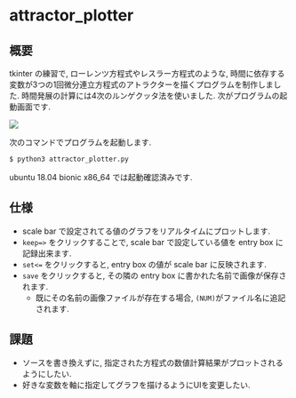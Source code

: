 # attractor_plotter
## 概要
tkinter の練習で, ローレンツ方程式やレスラー方程式のような, 時間に依存する変数が3つの1回微分連立方程式のアトラクターを描くプログラムを制作しました. 時間発展の計算には4次のルンゲクッタ法を使いました. 次がプログラムの起動画面です.

![](https://raw.githubusercontent.com/tmurakami1234/attractor_plotter/feature/01/image.png)

次のコマンドでプログラムを起動します.

```bash
$ python3 attractor_plotter.py
```
ubuntu 18.04 bionic x86_64 では起動確認済みです.

## 仕様
* scale bar で設定されてる値のグラフをリアルタイムにプロットします.
* `keep=>` をクリックすることで, scale bar で設定している値を entry box に記録出来ます.
* `set<=` をクリックすると, entry box の値が scale bar に反映されます.
* `save` をクリックすると, その隣の entry box に書かれた名前で画像が保存されます.
    * 既にその名前の画像ファイルが存在する場合, `(NUM)`がファイル名に追記されます.
## 課題
* ソースを書き換えずに, 指定された方程式の数値計算結果がプロットされるようにしたい.
* 好きな変数を軸に指定してグラフを描けるようにUIを変更したい.
